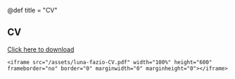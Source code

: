 @def title = "CV"

## CV

[Click here to download](/assets/luna-fazio-CV.pdf)

~~~
<iframe src="/assets/luna-fazio-CV.pdf" width="100%" height="600" frameborder="no" border="0" marginwidth="0" marginheight="0"></iframe>
~~~
